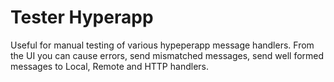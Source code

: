 # Tester Hyperapp

Useful for manual testing of various hypeperapp message handlers. From the UI you can cause errors, send mismatched messages, send well formed messages to Local, Remote and HTTP handlers.
